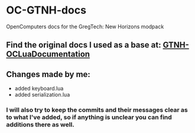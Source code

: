 # OC-GTNH-docs
OpenComputers docs for the GregTech: New Horizons modpack

## Find the original docs I used as a base at: [GTNH-OCLuaDocumentation](https://github.com/C0bra5/GTNH-OCLuaDocumentation)

## Changes made by me:
- added keyboard.lua
- added serialization.lua

### I will also try to keep the commits and their messages clear as to what I've added, so if anything is unclear you can find additions there as well.
